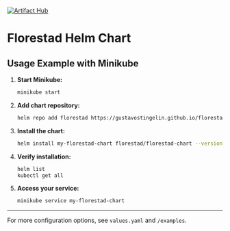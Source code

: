 [![Artifact Hub][artifact-hub-badge]][artifact-hub-link]

[artifact-hub-badge]: https://img.shields.io/endpoint?url=https://artifacthub.io/badge/repository/florestad
[artifact-hub-link]: https://artifacthub.io/packages/search?repo=florestad

# Florestad Helm Chart

## Usage Example with Minikube

1. **Start Minikube:**
   ```sh
   minikube start
   ```

2. **Add chart repository:**
   ```sh
   helm repo add florestad https://gustavostingelin.github.io/florestad-chart/charts
   ```
3. **Install the chart:**
   ```sh
   helm install my-florestad-chart florestad/florestad-chart --version 0.1.1
   ```

4. **Verify installation:**
   ```sh
   helm list
   kubectl get all
   ```

5. **Access your service:**
   ```sh
   minikube service my-florestad-chart
   ```
---

For more configuration options, see `values.yaml` and `/examples`.

